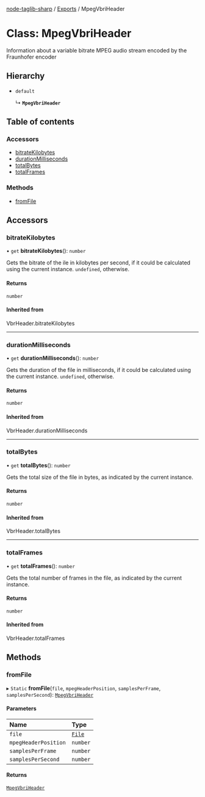 [node-taglib-sharp](../README.md) / [Exports](../modules.md) / MpegVbriHeader

# Class: MpegVbriHeader

Information about a variable bitrate MPEG audio stream encoded by the Fraunhofer encoder

## Hierarchy

- `default`

  ↳ **`MpegVbriHeader`**

## Table of contents

### Accessors

- [bitrateKilobytes](MpegVbriHeader.md#bitratekilobytes)
- [durationMilliseconds](MpegVbriHeader.md#durationmilliseconds)
- [totalBytes](MpegVbriHeader.md#totalbytes)
- [totalFrames](MpegVbriHeader.md#totalframes)

### Methods

- [fromFile](MpegVbriHeader.md#fromfile)

## Accessors

### bitrateKilobytes

• `get` **bitrateKilobytes**(): `number`

Gets the bitrate of the ile in kilobytes per second, if it could be calculated using the
current instance. `undefined`, otherwise.

#### Returns

`number`

#### Inherited from

VbrHeader.bitrateKilobytes

___

### durationMilliseconds

• `get` **durationMilliseconds**(): `number`

Gets the duration of the file in milliseconds, if it could be calculated using the current
instance. `undefined`, otherwise.

#### Returns

`number`

#### Inherited from

VbrHeader.durationMilliseconds

___

### totalBytes

• `get` **totalBytes**(): `number`

Gets the total size of the file in bytes, as indicated by the current instance.

#### Returns

`number`

#### Inherited from

VbrHeader.totalBytes

___

### totalFrames

• `get` **totalFrames**(): `number`

Gets the total number of frames in the file, as indicated by the current instance.

#### Returns

`number`

#### Inherited from

VbrHeader.totalFrames

## Methods

### fromFile

▸ `Static` **fromFile**(`file`, `mpegHeaderPosition`, `samplesPerFrame`, `samplesPerSecond`): [`MpegVbriHeader`](MpegVbriHeader.md)

#### Parameters

| Name | Type |
| :------ | :------ |
| `file` | [`File`](File.md) |
| `mpegHeaderPosition` | `number` |
| `samplesPerFrame` | `number` |
| `samplesPerSecond` | `number` |

#### Returns

[`MpegVbriHeader`](MpegVbriHeader.md)
